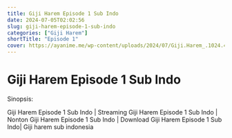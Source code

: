```yaml
---
title: Giji Harem Episode 1 Sub Indo
date: 2024-07-05T02:02:56
slug: giji-harem-episode-1-sub-indo
categories: ["Giji Harem"]
shortTitle: "Episode 1"
cover: https://ayanime.me/wp-content/uploads/2024/07/Giji.Harem_.1024.4159717.webp
---
```


# Giji Harem Episode 1 Sub Indo

<iframe-loader iframe-src1="https://play.ayanime.me/include/fluidplayer/fluidplayer.php?VideoSrc1=https%3A%2F%2Fdrive.google.com%2Ffile%2Fd%2F1OVMQ8O7Djx3D20JHfFSCH1zyEfzaK5pH%2Fpreview&VideoType1=video%2Fmp4&VideoQuality1=480p&VideoSrc2=https%3A%2F%2Fdrive.google.com%2Ffile%2Fd%2F1TAabocdhptyiHCr-fGOEIAQEnPYXTTR1%2Fpreview&VideoType2=video%2Fmp4&VideoQuality2=720p&VideoSrc3=https%3A%2F%2Fdrive.google.com%2Ffile%2Fd%2F1y-ek7UXI3mvcsL4gsf4k-S6q1_gFp7_8%2Fpreview&VideoType3=video%2Fmp4&VideoQuality3=1080p&VideoSrc4=&VideoType4=&VideoQuality4=&VideoPoster=&VideoTrack1=&kind1=&srclang1=&label1=&default1=&VideoTrack2=&kind2=&srclang2=&label2=&default2=&player=fluid+player&server=Drive+API&api=&width=100%25&height=100%25" iframe-src2="https://drive.google.com/file/d/1y-ek7UXI3mvcsL4gsf4k-S6q1_gFp7_8/preview"></iframe-loader>

Sinopsis:
<p>Giji Harem Episode 1 Sub Indo | Streaming Giji Harem Episode 1 Sub Indo | Nonton Giji Harem Episode 1 Sub Indo | Download Giji Harem Episode 1 Sub Indo| Giji harem sub indonesia</p>


